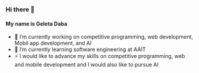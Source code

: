 ### Hi there 👋 
#### My name is Geleta Daba


- 🔭 I’m currently working on competitive programming, web development, Mobil app development, and AI
- 🌱 I’m currently learning software engineering at AAIT
- ⚡ I would like to advance my skills on competitive programming, web and mobile development and I would also like to pursue AI 
